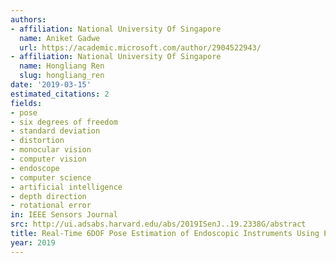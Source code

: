 ```yaml
---
authors:
- affiliation: National University Of Singapore
  name: Aniket Gadwe
  url: https://academic.microsoft.com/author/2904522943/
- affiliation: National University Of Singapore
  name: Hongliang Ren
  slug: hongliang_ren
date: '2019-03-15'
estimated_citations: 2
fields:
- pose
- six degrees of freedom
- standard deviation
- distortion
- monocular vision
- computer vision
- endoscope
- computer science
- artificial intelligence
- depth direction
- rotational error
in: IEEE Sensors Journal
src: http://ui.adsabs.harvard.edu/abs/2019ISenJ..19.2338G/abstract
title: Real-Time 6DOF Pose Estimation of Endoscopic Instruments Using Printable Markers
year: 2019
---
```

